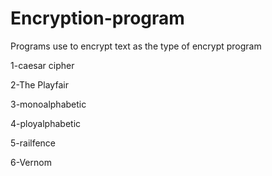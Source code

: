 # Encryption-program
Programs use to encrypt text as the type of encrypt program

1-caesar cipher

2-The Playfair

3-monoalphabetic

4-ployalphabetic

5-railfence

6-Vernom
